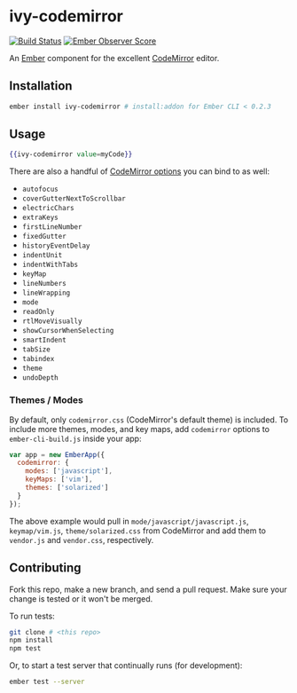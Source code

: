 # ivy-codemirror

[![Build Status](https://travis-ci.org/IvyApp/ivy-codemirror.svg?branch=master)](https://travis-ci.org/IvyApp/ivy-codemirror)
[![Ember Observer Score](http://emberobserver.com/badges/ivy-codemirror.svg)](http://emberobserver.com/addons/ivy-codemirror)

An [Ember](http://emberjs.com) component for the excellent
[CodeMirror](http://codemirror.net) editor.

## Installation

```sh
ember install ivy-codemirror # install:addon for Ember CLI < 0.2.3
```

## Usage

```handlebars
{{ivy-codemirror value=myCode}}
```

There are also a handful of
[CodeMirror options](http://codemirror.net/doc/manual.html#config) you can bind
to as well:

  * `autofocus`
  * `coverGutterNextToScrollbar`
  * `electricChars`
  * `extraKeys`
  * `firstLineNumber`
  * `fixedGutter`
  * `historyEventDelay`
  * `indentUnit`
  * `indentWithTabs`
  * `keyMap`
  * `lineNumbers`
  * `lineWrapping`
  * `mode`
  * `readOnly`
  * `rtlMoveVisually`
  * `showCursorWhenSelecting`
  * `smartIndent`
  * `tabSize`
  * `tabindex`
  * `theme`
  * `undoDepth`

### Themes / Modes

By default, only `codemirror.css` (CodeMirror's default theme) is included. To
include more themes, modes, and key maps, add `codemirror` options to `ember-cli-build.js` inside
your app:

```js
var app = new EmberApp({
  codemirror: {
    modes: ['javascript'],
    keyMaps: ['vim'],
    themes: ['solarized']
  }
});
```

The above example would pull in `mode/javascript/javascript.js`,
`keymap/vim.js`, `theme/solarized.css` from CodeMirror and add them to
`vendor.js` and `vendor.css`, respectively.

## Contributing

Fork this repo, make a new branch, and send a pull request. Make sure your
change is tested or it won't be merged.

To run tests:

```sh
git clone # <this repo>
npm install
npm test
```

Or, to start a test server that continually runs (for development):

```sh
ember test --server
```
